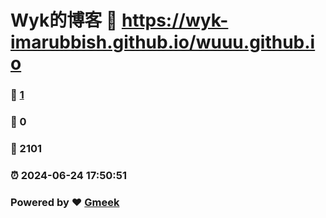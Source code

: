 # Wyk的博客 :link: https://wyk-imarubbish.github.io/wuuu.github.io 
### :page_facing_up: [1](https://wyk-imarubbish.github.io/wuuu.github.io/tag.html) 
### :speech_balloon: 0 
### :hibiscus: 2101 
### :alarm_clock: 2024-06-24 17:50:51 
### Powered by :heart: [Gmeek](https://github.com/Meekdai/Gmeek)
